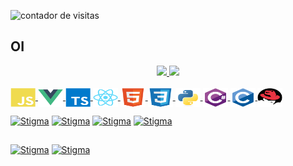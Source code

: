 <img src="https://camo.githubusercontent.com/8e495d8dc7c050cf85a83d027639f0ca74938abe3b1fd30117ae1bb7700b5e6b/68747470733a2f2f6b6f6d617265762e636f6d2f67687076632f3f757365726e616d653d617072336e64693526636f6c6f723d303030303031" border="0" title="contador de visitas" alt="contador de visitas"></a>
## OI
<div align="center">
  <a href="[[https://github.com/rafaballerini](https://github.com/spiderbuddy411)](https://github.com/spiderbuddy411)">
  <img height="180em" src="https://github-readme-stats.vercel.app/api?username=spiderbuddy411&show_icons=true&theme=dracula&include_all_commits=true&count_private=true"/>
  <img height="180em" src="https://github-readme-stats.vercel.app/api/top-langs/?username=spiderbuddy411&layout=compact&langs_count=7&theme=dracula"/>
</div>
<div style="display: inline_block"><br>
  <img align="center" alt="Stigma-Js" height="30" width="40" src="https://raw.githubusercontent.com/devicons/devicon/master/icons/javascript/javascript-plain.svg">
  <img align="center" alt="Stigma-VueJS" height="30" width="40" src="https://raw.githubusercontent.com/devicons/devicon/master/icons/vuejs/vuejs-original.svg">
  <img align="center" alt="Stigma-Ts" height="30" width="40" src="https://raw.githubusercontent.com/devicons/devicon/master/icons/typescript/typescript-plain.svg">
  <img align="center" alt="Stigma-React" height="30" width="40" src="https://raw.githubusercontent.com/devicons/devicon/master/icons/react/react-original.svg">
  <img align="center" alt="Stigma-HTML" height="30" width="40" src="https://raw.githubusercontent.com/devicons/devicon/master/icons/html5/html5-original.svg">
  <img align="center" alt="Stigma-CSS" height="30" width="40" src="https://raw.githubusercontent.com/devicons/devicon/master/icons/css3/css3-original.svg">
  <img align="center" alt="Stigma-Python" height="30" width="40" src="https://raw.githubusercontent.com/devicons/devicon/master/icons/python/python-original.svg">
  <img align="center" alt="Stigma-Csharp" height="30" width="40" src="https://raw.githubusercontent.com/devicons/devicon/master/icons/csharp/csharp-original.svg">
  <img align="center" alt="Stigma-C" height="30" width="40" src="https://raw.githubusercontent.com/devicons/devicon/master/icons/c/c-original.svg">
  <img align="center" alt="Stigma-RedHatLinux" height="30" width="40" src="https://raw.githubusercontent.com/devicons/devicon/master/icons/redhat/redhat-original.svg">
  
[![Stigma](https://img.shields.io/badge/MySQL-00000F?style=for-the-badge&logo=MYSQL&logoColor=white)](https://github.com/spiderbuddy411) 
[![Stigma](https://img.shields.io/badge/PostgreSQL-316192?style=for-the-badge&logo=POSTGRESQL&logoColor=white)](https://github.com/spiderbuddy411) 
[![Stigma](https://img.shields.io/badge/MariaDB-003545?style=for-the-badge&logo=mariadb&logoColor=white)](https://github.com/spiderbuddy411) 
[![Stigma](https://img.shields.io/badge/MongoDB-4EA94B?style=for-the-badge&logo=mongodb&logoColor=white)](https://github.com/spiderbuddy411)
</div>
  
  
  ##
 
<div> 
 
[![Stigma](https://img.shields.io/badge/LinkedIn-0077B5?style=for-the-badge&logo=linkedin&logoColor=white)](https://www.linkedin.com/in/brunohenriquecruvinel/)
[![Stigma](https://img.shields.io/badge/Discord-7289DA?style=for-the-badge&logo=discord&logoColor=white)](http://codebuilding.org/)<br>

 

 
</div>
